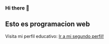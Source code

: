 ### Hi there 👋
## Esto es programacion web

Visita mi perfil educativo: <a href="http://www.github.com/lucaszarandon">Ir a mi segundo perfil!</a>

